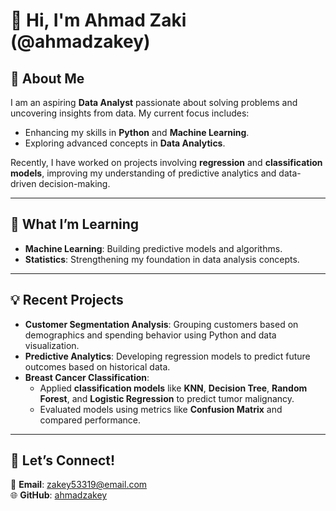 # 👋 Hi, I'm Ahmad Zaki (@ahmadzakey)

## 🚀 **About Me**  
I am an aspiring **Data Analyst** passionate about solving problems and uncovering insights from data. My current focus includes:  
- Enhancing my skills in **Python** and **Machine Learning**.  
- Exploring advanced concepts in **Data Analytics**.  

Recently, I have worked on projects involving **regression** and **classification models**, improving my understanding of predictive analytics and data-driven decision-making.  

---

## 🎯 **What I’m Learning**  
- **Machine Learning**: Building predictive models and algorithms.  
- **Statistics**: Strengthening my foundation in data analysis concepts.  

---

## 💡 **Recent Projects**  
- **Customer Segmentation Analysis**: Grouping customers based on demographics and spending behavior using Python and data visualization.  
- **Predictive Analytics**: Developing regression models to predict future outcomes based on historical data.  
- **Breast Cancer Classification**:  
  - Applied **classification models** like **KNN**, **Decision Tree**, **Random Forest**, and **Logistic Regression** to predict tumor malignancy.  
  - Evaluated models using metrics like **Confusion Matrix** and compared performance.

---

## 🤝 **Let’s Connect!**  
📧 **Email**: [zakey53319@email.com](mailto:zakey53319@email.com)  
🌐 **GitHub**: [ahmadzakey](https://github.com/ahmadzakey)  
